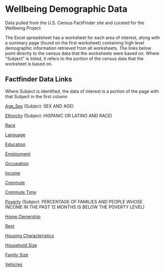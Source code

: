 # Wellbeing Demographic Data
Data pulled from the U.S. Census FactFinder site and curated for the Wellbeing Project

The Excel spreadsheet has a worksheet for each area of interest, along with a summary page (found on the first worksheet) containing high level demographic information retrieved from all worksheets. The links below point directly to the census data that the worksheets were based on. Where "Subject" is listed, it refers to the portion of the census data that the worksheet is based on.

## Factfinder Data Links

Where Subject is identified, the data of interest is a portion of the page with that Subject in the first column

[Age_Sex](http://factfinder.census.gov/bkmk/table/1.0/en/ACS/12_5YR/DP05/1600000US0670000|8600000US90401|8600000US90402|8600000US90403|8600000US90404|8600000US90405) (Subject: SEX AND AGE)

[Ethnicity](http://factfinder.census.gov/bkmk/table/1.0/en/ACS/12_5YR/DP05/1600000US0670000|8600000US90401|8600000US90402|8600000US90403|8600000US90404|8600000US90405) (Subject: HISPANIC OR LATINO AND RACE)

[Race](http://factfinder.census.gov/bkmk/table/1.0/en/ACS/12_5YR/B02001/1600000US0670000|8600000US90401|8600000US90402|8600000US90403|8600000US90404|8600000US90405)

[Language](http://factfinder.census.gov/bkmk/table/1.0/en/ACS/12_5YR/S1601/1600000US0670000|8600000US90401|8600000US90402|8600000US90403|8600000US90404|8600000US90405)

[Education](http://factfinder.census.gov/bkmk/table/1.0/en/ACS/12_5YR/B15003/1600000US0670000|8600000US90401|8600000US90402|8600000US90403|8600000US90404|8600000US90405)

[Employment](http://factfinder.census.gov/bkmk/table/1.0/en/ACS/12_5YR/S2301/1600000US0670000|8600000US90401|8600000US90402|8600000US90403|8600000US90404|8600000US90405)

[Occupation](http://factfinder.census.gov/bkmk/table/1.0/en/ACS/12_5YR/DP03/1600000US0670000|8600000US90401|8600000US90402|8600000US90403|8600000US90404|8600000US90405)

[Income](http://factfinder.census.gov/bkmk/table/1.0/en/ACS/12_5YR/S1901/1600000US0670000|8600000US90401|8600000US90402|8600000US90403|8600000US90404|8600000US90405)

[Commute](http://factfinder.census.gov/bkmk/table/1.0/en/ACS/12_5YR/S0801/1600000US0670000|8600000US90401|8600000US90402|8600000US90403|8600000US90404|8600000US90405)

[Commute Time](http://factfinder.census.gov/bkmk/table/1.0/en/ACS/12_5YR/B08012/1600000US0670000|8600000US90401|8600000US90402|8600000US90403|8600000US90404|8600000US90405)

[Poverty](http://factfinder.census.gov/bkmk/table/1.0/en/ACS/12_5YR/DP03/1600000US0670000|8600000US90401|8600000US90402|8600000US90403|8600000US90404|8600000US90405) (Subject: PERCENTAGE OF FAMILIES AND PEOPLE WHOSE INCOME IN THE PAST 12 MONTHS IS BELOW THE POVERTY LEVEL)

[Home Ownership](http://factfinder.census.gov/bkmk/table/1.0/en/ACS/12_5YR/B25008/1600000US0670000|8600000US90401|8600000US90402|8600000US90403|8600000US90404|8600000US90405)

[Rent](http://factfinder.census.gov/bkmk/table/1.0/en/ACS/12_5YR/B25064/1600000US0670000|8600000US90401|8600000US90402|8600000US90403|8600000US90404|8600000US90405)

[Housing Characteristics](http://factfinder.census.gov/bkmk/table/1.0/en/ACS/12_5YR/DP04/1600000US0670000|8600000US90401|8600000US90402|8600000US90403|8600000US90404|8600000US90405)

[Household Size](http://factfinder.census.gov/bkmk/table/1.0/en/ACS/12_5YR/B25010/1600000US0670000|8600000US90401|8600000US90402|8600000US90403|8600000US90404|8600000US90405)

[Family Size](http://factfinder.census.gov/bkmk/table/1.0/en/ACS/12_5YR/DP02/1600000US0670000|8600000US90401|8600000US90402|8600000US90403|8600000US90404|8600000US90405)

[Vehicles](http://factfinder.census.gov/bkmk/table/1.0/en/ACS/12_5YR/B08201/1600000US0670000|8600000US90401|8600000US90402|8600000US90403|8600000US90404|8600000US90405)
